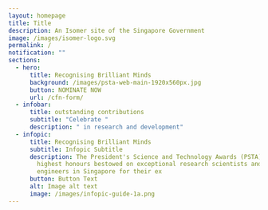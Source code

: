 ```yaml
---
layout: homepage
title: Title
description: An Isomer site of the Singapore Government
image: /images/isomer-logo.svg
permalink: /
notification: ""
sections:
  - hero:
      title: Recognising Brilliant Minds
      background: /images/psta-web-main-1920x560px.jpg
      button: NOMINATE NOW
      url: /cfn-form/
  - infobar:
      title: outstanding contributions
      subtitle: "Celebrate "
      description: " in research and development"
  - infopic:
      title: Recognising Brilliant Minds
      subtitle: Infopic Subtitle
      description: The President's Science and Technology Awards (PSTA) are the
        highest honours bestowed on exceptional research scientists and
        engineers in Singapore for their ex
      button: Button Text
      alt: Image alt text
      image: /images/infopic-guide-1a.png
---
```

